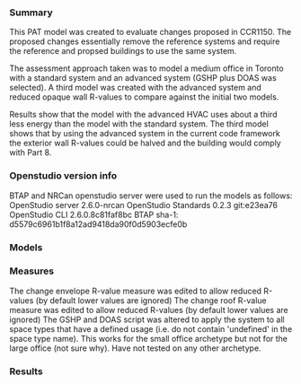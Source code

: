 ### Summary
This PAT model was created to evaluate changes proposed in CCR1150. The proposed changes essentially remove the reference systems 
and require the reference and propsed buildings to use the same system.

The assessment approach taken was to model a medium office in Toronto with a standard system and an advanced system (GSHP plus DOAS was selected). 
A third model was created with the advanced system and reduced opaque wall R-values to compare against the initial two models.

Results show that the model with the advanced HVAC uses about a third less energy than the model with the standard system. The third model shows that
by using the advanced system in the current code framework the exterior wall R-values could be halved and the building would comply with Part 8.

### Openstudio version info
BTAP and NRCan openstudio server were used to run the models as follows:
OpenStudio server 2.6.0-nrcan
OpenStudio Standards 0.2.3 git:e23ea76
OpenStudio CLI 2.6.0.8c81faf8bc
BTAP sha-1: d5579c6961b1f8a12ad9418da90f0d5903ecfe0b

### Models

### Measures
The change envelope R-value measure was edited to allow reduced R-values (by default lower values are ignored)
The change roof R-value measure was edited to allow reduced R-values (by default lower values are ignored)
The GSHP and DOAS script was altered to apply the system to all space types that have a defined usage (i.e. do not contain 'undefined' 
in the space type name). This works for the small office archetype but not for the large office (not sure why). Have not tested on any
other archetype.

### Results
